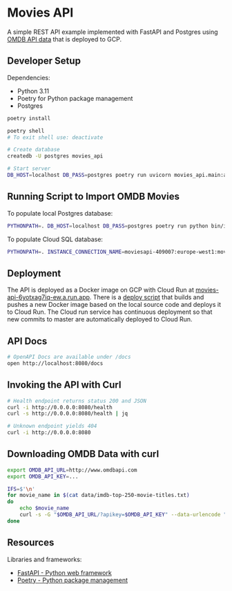# Movies API

A simple REST API example implemented with FastAPI and Postgres using [OMDB API data](https://www.omdbapi.com/)
that is deployed to GCP.

## Developer Setup

Dependencies:

* Python 3.11
* Poetry for Python package management
* Postgres

```sh
poetry install

poetry shell
# To exit shell use: deactivate

# Create database
createdb -U postgres movies_api

# Start server
DB_HOST=localhost DB_PASS=postgres poetry run uvicorn movies_api.main:app --host 0.0.0.0 --port 8080
```

## Running Script to Import OMDB Movies

To populate local Postgres database:

```sh
PYTHONPATH=. DB_HOST=localhost DB_PASS=postgres poetry run python bin/import-omdb-movies
```

To populate Cloud SQL database:

```sh
PYTHONPATH=. INSTANCE_CONNECTION_NAME=moviesapi-409007:europe-west1:movies-api DB_PASS=postgres poetry run python bin/import-omdb-movies
```

## Deployment

The API is deployed as a Docker image on GCP with Cloud Run at [movies-api-6yotxag7iq-ew.a.run.app](https://movies-api-6yotxag7iq-ew.a.run.app/docs). There is a [deploy script](bin/deploy) that builds and pushes a new
Docker image based on the local source code and deploys it to Cloud Run. The Cloud run service has continuous
deployment so that new commits to master are automatically deployed to Cloud Run.

## API Docs

```sh
# OpenAPI Docs are available under /docs
open http://localhost:8080/docs
```

## Invoking the API with Curl

```sh
# Health endpoint returns status 200 and JSON
curl -i http://0.0.0.0:8080/health  
curl -s http://0.0.0.0:8080/health | jq

# Unknown endpoint yields 404
curl -i http://0.0.0.0:8080
```

## Downloading OMDB Data with curl

```sh
export OMDB_API_URL=http://www.omdbapi.com
export OMDB_API_KEY=...

IFS=$'\n'
for movie_name in $(cat data/imdb-top-250-movie-titles.txt)
do
    echo $movie_name
    curl -s -G "$OMDB_API_URL/?apikey=$OMDB_API_KEY" --data-urlencode "t=$movie_name" | jq
done
```

## Resources

Libraries and frameworks:

* [FastAPI - Python web framework](https://fastapi.tiangolo.com/)
* [Poetry - Python package management](https://python-poetry.org/)
